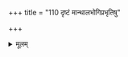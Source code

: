 +++
title = "110 दृष्टं मान्थालभोगिप्रभृतिषु"

+++
<details><summary>मूलम्</summary>

दृष्टं मान्थालभोगिप्रभृतिषु करणस्थानभेदादिचित्रं तादृग्द्वीपान्तरादौ श्रुतमपि न मृषा वेदसिद्धे तथा नः ।  
यत्रानाप्तोक्तताधीर्न भवति विहतिर्नापि संभावनायाः किं व्याप्त्याऽत्रोपचारो विहतिमति भवेन्नैव तद्व्याप्तिदौःस्थ्ये ॥ ११० ॥
</details>